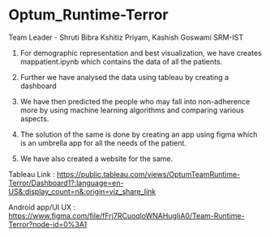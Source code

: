# Optum_Runtime-Terror
Team Leader - Shruti Bibra 
              Kshitiz Priyam, Kashish Goswami
SRM-IST              

1. For demographic representation and best visualization, we have creates mappatient.ipynb which contains the data of all the patients.

2. Further we have analysed the data using tableau by creating a dashboard

3. We have then predicted the people who may fall into non-adherence more by using machine learning algorithms and comparing various aspects.

4. The solution of the same is done by creating an app using figma which is an umbrella app for all the needs of the patient.
5. We have also created a website for the same.
          
Tableau Link :
https://public.tableau.com/views/OptumTeamRuntime-Terror/Dashboard1?:language=en-US&:display_count=n&:origin=viz_share_link

Android app/UI UX :
https://www.figma.com/file/fFrj7RCuoqloWNAHugIjA0/Team-Runtime-Terror?node-id=0%3A1
